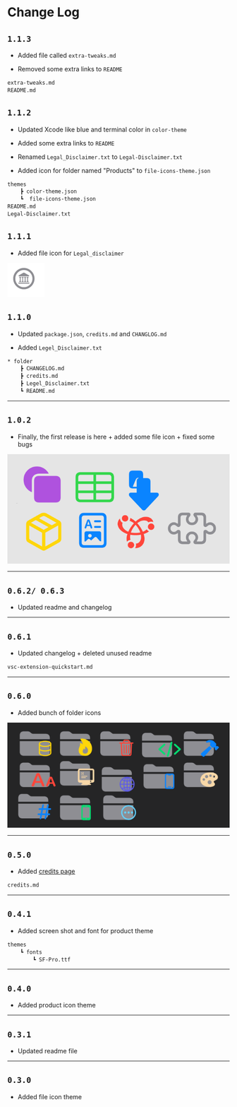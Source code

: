 # Change Log

## `1.1.3`

* Added file called `extra-tweaks.md`

* Removed some extra links to `README`

```txt
extra-tweaks.md
README.md
```

## `1.1.2`

* Updated Xcode like blue and terminal color in  `color-theme`

* Added some extra links to `README`

* Renamed `Legal_Disclaimer.txt` to `Legal-Disclaimer.txt`

* Added icon for folder named "Products" to `file-icons-theme.json`

```txt
themes
    ┣ color-theme.json
    ┗  file-icons-theme.json
README.md
Legal-Disclaimer.txt
```

## `1.1.1`

* Added file icon for `Legal_disclaimer`

![Legal File](assets/Screenshot-7.png)

## `1.1.0`

* Updated `package.json`, `credits.md` and `CHANGLOG.md`

* Added `Legel_Disclaimer.txt`

```txt
* folder
    ┣ CHANGELOG.md
    ┣ credits.md
    ┣ Legel_Disclaimer.txt
    ┗ README.md
```

---

## `1.0.2`

* Finally, the first release is here + added some file icon + fixed some bugs

![Icons preview](assets/Screenshot-5.png)

---

## `0.6.2/ 0.6.3`

* Updated readme and changelog

---

## `0.6.1`

* Updated changelog + deleted unused readme

```txt
vsc-extension-quickstart.md
```

---

## `0.6.0`

* Added bunch of folder icons

![folders icon preview](assets/Screenshot-2.png)

---

## `0.5.0`

* Added [credits page](credits.md)

```txt
credits.md
```

---

## `0.4.1`

* Added screen shot and font for product theme

```txt
themes
    ┗ fonts
        ┗ SF-Pro.ttf
```

---

## `0.4.0`

* Added product icon theme

---

## `0.3.1`

* Updated readme file

---

## `0.3.0`

* Added file icon theme
